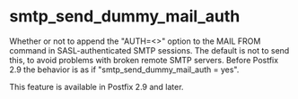 # smtp_send_dummy_mail_auth 

 Whether or not to append the "AUTH=&lt;&gt;" option to the MAIL
FROM command in SASL-authenticated SMTP sessions. The default is
not to send this, to avoid problems with broken remote SMTP servers.
Before Postfix 2.9 the behavior is as if "smtp_send_dummy_mail_auth
= yes".

 This feature is available in Postfix 2.9 and later. 


